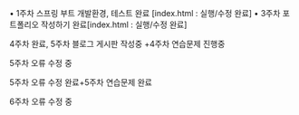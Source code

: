 • 1주차 스프링 부트 개발환경, 테스트 완료 [index.html : 실행/수정 완료]
• 3주차 포트폴리오 작성하기 완료[index.html : 실행/수정 완료]

4주차 완료, 5주차 블로그 게시판 작성중
+4주차 연습문제 진행중

5주차 오류 수정 중

5주차 오류 수정 완료+5주차 연습문제 완료

6주차 오류 수정 중